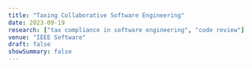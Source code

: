 ```yaml
---
title: "Taxing Collaborative Software Engineering"
date: 2023-09-19
research: ["tax compliance in software engineering", "code review"]
venue: "IEEE Software"
draft: false
showSummary: false
---
```

